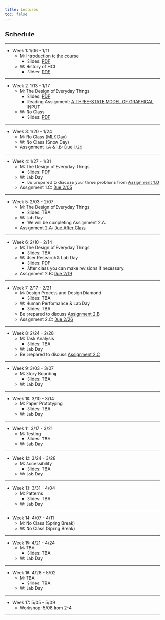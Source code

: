 ```yaml
---
title: Lectures
toc: false
---
```


## Schedule

---

- Week 1: 1/06 - 1/11
  - M: Introduction to the course
    - Slides: [PDF](includes/lectures/0-introduction.pdf)
  - W: History of HCI
    - Slides: [PDF](includes/lectures/1-history.pdf)

---

- Week 2: 1/13 - 1/17
  - M: The Design of Everyday Things
    - Slides: [PDF](includes/lectures/2-design-of-everyday-things.pdf)
    - Reading Assignment: [A THREE-STATE MODEL OF GRAPHICAL INPUT](https://www.dgp.toronto.edu/OTP/papers/bill.buxton/3state.html)
  - W: No Class
    - Slides: [PDF](includes/lectures/2-design-of-everyday-things.pdf)  

---

- Week 3: 1/20 - 1/24
  - M: No Class (MLK Day)
  - W: No Class (Snow Day)    
  - Assignment 1.A & 1.B: [Due 1/29](mini-project.html#project-proposal)
  
---

- Week 4: 1/27 - 1/31
  - M: The Design of Everyday Things
    - Slides: [PDF](includes/lectures/2-design-of-everyday-things.pdf)
  - W: Lab Day
    - Be prepared to discuss your three problems from [Assignment 1.B](mini-project.html#assignment-1.b-problem-proposal)
  - Assignment 1.C: [Due 2/05](mini-project.html#project-proposal)

---

- Week 5: 2/03 - 2/07
  - M: The Design of Everyday Things
    - Slides: TBA
  - W: Lab Day
    - We will be completing Assignment 2.A.    
  - Assignment 2.A: [Due After Class](mini-project.html#assignment-2.a-planning-design-research)  

---

- Week 6: 2/10 - 2/14
  - M: The Design of Everyday Things
    - Slides: TBA
  - W: User Research & Lab Day
    - Slides: [PDF](includes/lectures/4-user-research-methods.pdf)    
    - After class you can make revisions if necessary.    
  - Assignment 2.B: [Due 2/19](mini-project.html#assignment-2.b-initial-plan-for-design-research)    

---

- Week 7: 2/17 - 2/21
  - M: Design Process and Design Diamond
    - Slides: TBA
  - W: Human Performance & Lab Day  
    - Slides: TBA
  - Be prepared to discuss [Assignment 2.B](mini-project.html#assignment-2.b-initial-plan-for-design-research) 
  - Assignment 2.C: [Due 2/26](mini-project.html#assignment-2.c-starting-your-design-research)    

---

- Week 8: 2/24 - 2/28
  - M: Task Analysis
    - Slides: TBA    
  - W: Lab Day
  - Be prepared to discuss [Assignment 2.C](mini-project.html#assignment-2.c-starting-your-design-research)

---

- Week 9: 3/03 - 3/07
  - M: Story Boarding
    - Slides: TBA
  - W: Lab Day

---

- Week 10: 3/10 - 3/14
  - M: Paper Prototyping
    - Slides: TBA
  - W: Lab Day

---

- Week 11: 3/17 - 3/21
  - M: Testing
    - Slides: TBA
  - W: Lab Day

---

- Week 12: 3/24 - 3/28
  - M: Accessibility
    - Slides: TBA 
  - W: Lab Day

---

- Week 13: 3/31 - 4/04
  - M: Patterns
    - Slides: TBA
  - W: Lab Day

---

- Week 14: 4/07 - 4/11
  - M: No Class (Spring Break)
  - W: No Class (Spring Break)

---

- Week 15: 4/21 - 4/24
  - M: TBA
    - Slides: TBA
  - W: Lab Day

---

- Week 16: 4/28 - 5/02
  - M: TBA
    - Slides: TBA
  - W: Lab Day

---

- Week 17: 5/05 - 5/09
  - Workshop: 5/08 from 2-4

---